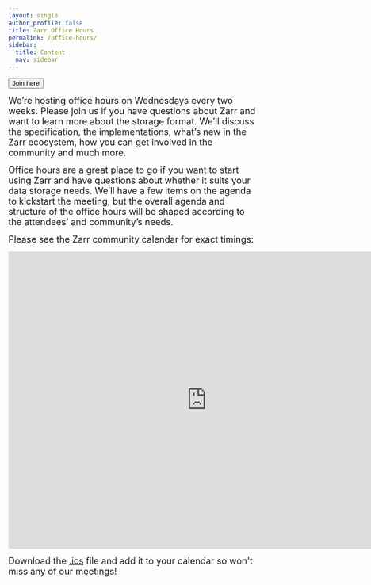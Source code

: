```yaml
---
layout: single
author_profile: false
title: Zarr Office Hours
permalink: /office-hours/
sidebar:
  title: Content
  nav: sidebar
---
```


<button type="button" name="office-hours" class="btn" onclick="window.open('https://us06web.zoom.us/j/83046491212?pwd=MV5dMCnYIy6E57Rn8IpmwasLX27wOd.1');">Join here</button>

<p><font size="4">We’re hosting office hours on Wednesdays every two weeks. Please join us if you have questions about Zarr and want to learn more about the storage format. We’ll discuss the specification, the implementations, what’s new in the Zarr ecosystem, how you can get involved in the community and much more.</font></p>

<p><font size="4">Office hours are a great place to go if you want to start using Zarr and have questions about whether it suits your data storage needs. We’ll have a few items on the agenda to kickstart the meeting, but the overall agenda and structure of the office hours will be shaped according to the attendees’ and community’s needs.</font></p>

<p><font size="4">Please see the Zarr community calendar for exact timings:</font></p>

<iframe id="calendariframe" src="https://calendar.google.com/calendar/embed?ctz=local&src=c_ba2k79i3u0lkf49vo0jre27j14%40group.calendar.google.com&ctz=Europe%2FBerlin" style="border: 0" width="800" height="600" frameborder="0" scrolling="no"></iframe> <script>document.getElementById("calendariframe").src = document.getElementById("calendariframe").src.replace("ctz=local", "ctz=" + Intl.DateTimeFormat().resolvedOptions().timeZone)</script> 

<font size="4">Download the <a href="https://calendar.google.com/calendar/ical/c_ba2k79i3u0lkf49vo0jre27j14%40group.calendar.google.com/public/basic.ics">.ics</a> file and add it to your calendar so won't miss any of our meetings!</font>
